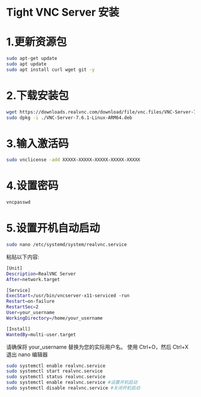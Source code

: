 # Tight VNC Server 安装

# 1.更新资源包

```bash
sudo apt-get update
sudo apt update
sudo apt install curl wget git -y
```

# 2.下载安装包

```bash
wget https://downloads.realvnc.com/download/file/vnc.files/VNC-Server-7.6.1-Linux-ARM64.deb
sudo dpkg -i ./VNC-Server-7.6.1-Linux-ARM64.deb
```

# 3.输入激活码

```bash
sudo vnclicense -add XXXXX-XXXXX-XXXXX-XXXXX-XXXXX
```

# 4.设置密码

```bash
vncpasswd
```

# 5.设置开机自动启动

```bash
sudo nano /etc/systemd/system/realvnc.service
```

粘贴以下内容:

```bash
[Unit]
Description=RealVNC Server
After=network.target

[Service]
ExecStart=/usr/bin/vncserver-x11-serviced -run
Restart=on-failure
RestartSec=2
User=your_username
WorkingDirectory=/home/your_username

[Install]
WantedBy=multi-user.target

```

请确保将 your_username 替换为您的实际用户名。
使用 Ctrl+O，然后 Ctrl+X 退出 nano 编辑器

```bash
sudo systemctl enable realvnc.service
sudo systemctl start realvnc.service
sudo systemctl status realvnc.service
sudo systemctl enable realvnc.service #设置开机启动
sudo systemctl disable realvnc.service #关闭开机启动
```
